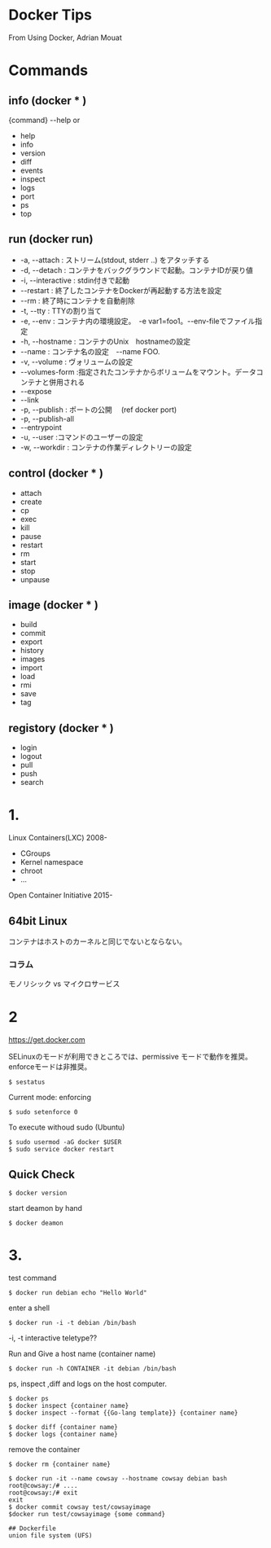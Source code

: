 # Docker Tips
From Using Docker, Adrian Mouat
# Commands
## info (docker * )
{command} --help
or 
- help
- info
- version
- diff
- events
- inspect
- logs
- port
- ps
- top
## run (docker run)
- -a, --attach :  ストリーム(stdout, stderr ..) をアタッチする
- -d, --detach : コンテナをバックグラウンドで起動。コンテナIDが戻り値
- -i, --interactive : stdin付きで起動
- --restart : 終了したコンテナをDockerが再起動する方法を設定
- --rm : 終了時にコンテナを自動削除
- -t, --tty : TTYの割り当て
- -e, --env : コンテナ内の環境設定。　-e var1=foo1。--env-fileでファイル指定
- -h, --hostname : コンテナのUnix　hostnameの設定
- --name : コンテナ名の設定　--name FOO.
- -v, --volume  : ヴォリュームの設定
- --volumes-form :指定されたコンテナからボリュームをマウント。データコンテナと併用される
- --expose
- --link
- -p, --publish : ポートの公開　 (ref docker port)
- -p, --publish-all
- --entrypoint
- -u, --user :コマンドのユーザーの設定
- -w, --workdir : コンテナの作業ディレクトリーの設定

## control (docker * )
- attach
- create
- cp
- exec
- kill
- pause
- restart
- rm
- start
- stop
- unpause

## image (docker * )
- build
- commit
- export
- history
- images
- import
- load
- rmi
- save
- tag
## registory (docker * )
- login
- logout
- pull
- push
- search
# 1.
Linux Containers(LXC) 2008-
- CGroups
- Kernel namespace
- chroot
- ...

Open Container Initiative 2015-


## 64bit Linux
コンテナはホストのカーネルと同じでないとならない。

### コラム
モノリシック vs マイクロサービス

# 2
https://get.docker.com

SELinuxのモードが利用できところでは、permissive モードで動作を推奨。enforceモードは非推奨。
```
$ sestatus
```
Current mode: enforcing 
```
$ sudo setenforce 0
```
To execute withoud sudo (Ubuntu)
```
$ sudo usermod -aG docker $USER
$ sudo service docker restart
```
## Quick Check
```
$ docker version
```
start deamon by hand
```
$ docker deamon
```
# 3.

test command
```
$ docker run debian echo "Hello World"
```
enter a shell
```
$ docker run -i -t debian /bin/bash
```
-i, -t interactive teletype??

Run and Give a host name (container name)
```
$ docker run -h CONTAINER -it debian /bin/bash
```
ps, inspect ,diff and logs on the host computer.
```
$ docker ps
$ docker inspect {container name}
$ docker inspect --format {{Go-lang template}} {container name}

$ docker diff {container name}
$ docker logs {container name}
```
remove the container
```
$ docker rm {container name}
```

```
$ docker run -it --name cowsay --hostname cowsay debian bash
root@cowsay:/# ....
root@cowsay:/# exit
exit
$ docker commit cowsay test/cowsayimage
$docker run test/cowsayimage {some command}

## Dockerfile
union file system (UFS)


```



